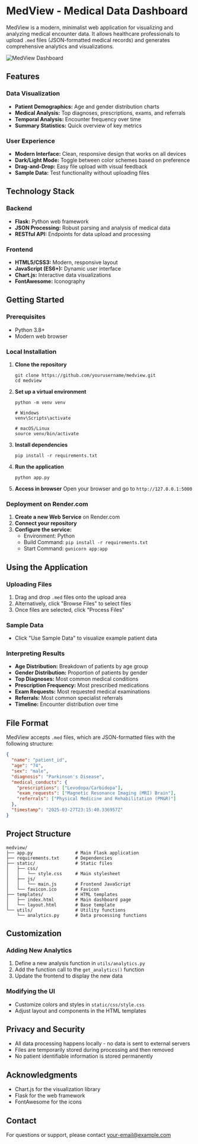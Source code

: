 # MedView - Medical Data Dashboard

MedView is a modern, minimalist web application for visualizing and analyzing medical encounter data. It allows healthcare professionals to upload `.med` files (JSON-formatted medical records) and generates comprehensive analytics and visualizations.

![MedView Dashboard](https://api.placeholder.com/800/400)

## Features

### Data Visualization
- **Patient Demographics:** Age and gender distribution charts
- **Medical Analysis:** Top diagnoses, prescriptions, exams, and referrals
- **Temporal Analysis:** Encounter frequency over time
- **Summary Statistics:** Quick overview of key metrics

### User Experience
- **Modern Interface:** Clean, responsive design that works on all devices
- **Dark/Light Mode:** Toggle between color schemes based on preference
- **Drag-and-Drop:** Easy file upload with visual feedback
- **Sample Data:** Test functionality without uploading files

## Technology Stack

### Backend
- **Flask:** Python web framework
- **JSON Processing:** Robust parsing and analysis of medical data
- **RESTful API:** Endpoints for data upload and processing

### Frontend
- **HTML5/CSS3:** Modern, responsive layout
- **JavaScript (ES6+):** Dynamic user interface
- **Chart.js:** Interactive data visualizations
- **FontAwesome:** Iconography

## Getting Started

### Prerequisites
- Python 3.8+
- Modern web browser

### Local Installation

1. **Clone the repository**
   ```
   git clone https://github.com/yourusername/medview.git
   cd medview
   ```

2. **Set up a virtual environment**
   ```
   python -m venv venv
   
   # Windows
   venv\Scripts\activate
   
   # macOS/Linux
   source venv/bin/activate
   ```

3. **Install dependencies**
   ```
   pip install -r requirements.txt
   ```

4. **Run the application**
   ```
   python app.py
   ```

5. **Access in browser**
   Open your browser and go to `http://127.0.0.1:5000`

### Deployment on Render.com

1. **Create a new Web Service** on Render.com
2. **Connect your repository**
3. **Configure the service:**
   - Environment: Python
   - Build Command: `pip install -r requirements.txt`
   - Start Command: `gunicorn app:app`

## Using the Application

### Uploading Files
1. Drag and drop `.med` files onto the upload area
2. Alternatively, click "Browse Files" to select files
3. Once files are selected, click "Process Files"

### Sample Data
- Click "Use Sample Data" to visualize example patient data

### Interpreting Results
- **Age Distribution:** Breakdown of patients by age group
- **Gender Distribution:** Proportion of patients by gender
- **Top Diagnoses:** Most common medical conditions
- **Prescription Frequency:** Most prescribed medications
- **Exam Requests:** Most requested medical examinations
- **Referrals:** Most common specialist referrals
- **Timeline:** Encounter distribution over time

## File Format

MedView accepts `.med` files, which are JSON-formatted files with the following structure:

```json
{
  "name": "patient_id",
  "age": "74",
  "sex": "male",
  "diagnosis": "Parkinson's Disease",
  "medical_conducts": {
    "prescriptions": ["Levodopa/Carbidopa"],
    "exam_requests": ["Magnetic Resonance Imaging (MRI) Brain"],
    "referrals": ["Physical Medicine and Rehabilitation (PM&R)"]
  },
  "timestamp": "2025-03-27T23:15:40.336957Z"
}
```

## Project Structure

```
medview/
├── app.py                # Main Flask application
├── requirements.txt      # Dependencies
├── static/               # Static files
│   ├── css/
│   │   └── style.css     # Main stylesheet
│   ├── js/
│   │   └── main.js       # Frontend JavaScript
│   └── favicon.ico       # Favicon
├── templates/            # HTML templates
│   ├── index.html        # Main dashboard page
│   └── layout.html       # Base template
└── utils/                # Utility functions
    └── analytics.py      # Data processing functions
```

## Customization

### Adding New Analytics
1. Define a new analysis function in `utils/analytics.py`
2. Add the function call to the `get_analytics()` function
3. Update the frontend to display the new data

### Modifying the UI
- Customize colors and styles in `static/css/style.css`
- Adjust layout and components in the HTML templates

## Privacy and Security

- All data processing happens locally - no data is sent to external servers
- Files are temporarily stored during processing and then removed
- No patient identifiable information is stored permanently


## Acknowledgments

- Chart.js for the visualization library
- Flask for the web framework
- FontAwesome for the icons

## Contact

For questions or support, please contact [your-email@example.com](mailto:your-email@example.com)
